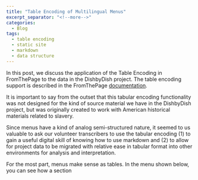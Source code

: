 ```yaml
---
title: "Table Encoding of Multilingual Menus"
excerpt_separator: "<!--more-->"
categories:
  - Blog
tags:
  - table encoding
  - static site
  - markdown
  - data structure
---
```


In this post, we discuss the application of the Table Encoding in FromThePage to the data in the DishbyDish project. The table encoding support is described in the FromThePage [documentation](https://content.fromthepage.com/project-owner-documentation/table-encoding/). 

It is important to say from the outset that this tabular encoding functionality was not designed for the kind of source material we have in the DishbyDish project, but was originally created to work with American historical materials related to slavery. 

Since menus have a kind of analog semi-structured nature, it seemed to us valuable to ask our volunteer transcribers to use the tabular encoding (1) to gain a useful digital skill of knowing how to use markdown and (2) to allow for project data to be migrated with relative ease in tabular format into other environments for analysis and interpretation.

For the most part, menus make sense as tables. In the menu shown below, you can see how a section 